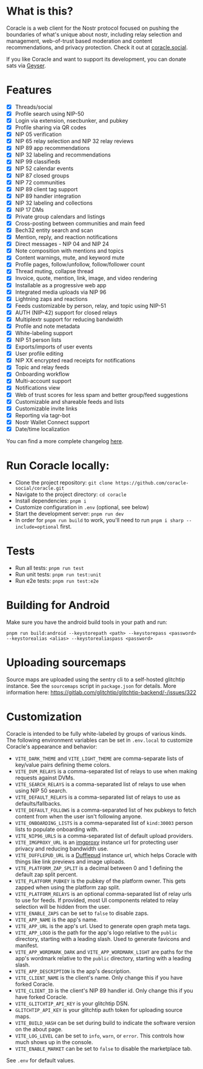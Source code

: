 # What is this?

Coracle is a web client for the Nostr protocol focused on pushing the boundaries of what's unique about nostr, including relay selection and management, web-of-trust based moderation and content recommendations, and privacy protection. Check it out at [coracle.social](https://coracle.social).

If you like Coracle and want to support its development, you can donate sats via [Geyser](https://geyser.fund/project/coracle).

# Features

- [x] Threads/social
- [x] Profile search using NIP-50
- [x] Login via extension, nsecbunker, and pubkey
- [x] Profile sharing via QR codes
- [x] NIP 05 verification
- [x] NIP 65 relay selection and NIP 32 relay reviews
- [x] NIP 89 app recommendations
- [x] NIP 32 labeling and recommendations
- [x] NIP 99 classifieds
- [x] NIP 52 calendar events
- [x] NIP 87 closed groups
- [x] NIP 72 communities
- [x] NIP 89 client tag support
- [x] NIP 89 handler integration
- [x] NIP 32 labeling and collections
- [x] NIP 17 DMs
- [x] Private group calendars and listings
- [x] Cross-posting between communities and main feed
- [x] Bech32 entity search and scan
- [x] Mention, reply, and reaction notifications
- [x] Direct messages - NIP 04 and NIP 24
- [x] Note composition with mentions and topics
- [x] Content warnings, mute, and keyword mute
- [x] Profile pages, follow/unfollow, follow/follower count
- [x] Thread muting, collapse thread
- [x] Invoice, quote, mention, link, image, and video rendering
- [x] Installable as a progressive web app
- [x] Integrated media uploads via NIP 96
- [x] Lightning zaps and reactions
- [x] Feeds customizable by person, relay, and topic using NIP-51
- [x] AUTH (NIP-42) support for closed relays
- [x] Multiplextr support for reducing bandwidth
- [x] Profile and note metadata
- [x] White-labeling support
- [x] NIP 51 person lists
- [x] Exports/imports of user events
- [x] User profile editing
- [x] NIP XX encrypted read receipts for notifications
- [x] Topic and relay feeds
- [x] Onboarding workflow
- [x] Multi-account support
- [x] Notifications view
- [x] Web of trust scores for less spam and better group/feed suggestions
- [x] Customizable and shareable feeds and lists
- [x] Customizable invite links
- [x] Reporting via tagr-bot
- [x] Nostr Wallet Connect support
- [x] Date/time localization

You can find a more complete changelog [here](./CHANGELOG.md).

# Run Coracle locally:

- Clone the project repository: `git clone https://github.com/coracle-social/coracle.git`
- Navigate to the project directory: `cd coracle`
- Install dependencies: `pnpm i`
- Customize configuration in `.env` (optional, see below)
- Start the development server: `pnpm run dev`
- In order for `pnpm run build` to work, you'll need to run `pnpm i sharp --include=optional` first.

# Tests

- Run all tests: `pnpm run test`
- Run unit tests: `pnpm run test:unit`
- Run e2e tests: `pnpm run test:e2e`

# Building for Android

Make sure you have the android build tools in your path and run:

```
pnpm run build:android --keystorepath <path> --keystorepass <password> --keystorealias <alias> --keystorealiaspass <password>
```

# Uploading sourcemaps

Source maps are uploaded using the sentry cli to a self-hosted glitchtip instance. See the `sourcemaps` script in `package.json` for details. More information here: https://gitlab.com/glitchtip/glitchtip-backend/-/issues/322

# Customization

Coracle is intended to be fully white-labeled by groups of various kinds. The following environment variables can be set in `.env.local` to customize Coracle's appearance and behavior:

- `VITE_DARK_THEME` and `VITE_LIGHT_THEME` are comma-separate lists of key/value pairs defining theme colors.
- `VITE_DVM_RELAYS` is a comma-separated list of relays to use when making requests against DVMs.
- `VITE_SEARCH_RELAYS` is a comma-separated list of relays to use when using NIP 50 search.
- `VITE_DEFAULT_RELAYS` is a comma-separated list of relays to use as defaults/fallbacks.
- `VITE_DEFAULT_FOLLOWS` is a comma-separated list of hex pubkeys to fetch content from when the user isn't following anyone.
- `VITE_ONBOARDING_LISTS` is a comma-separated list of `kind:30003` person lists to populate onboarding with.
- `VITE_NIP96_URLS` is a comma-separated list of default upload providers.
- `VITE_IMGPROXY_URL` is an [imgproxy](https://imgproxy.net) instance url for protecting user privacy and reducing bandwidth use.
- `VITE_DUFFLEPUD_URL` is a [Dufflepud](https://github.com/coracle-social/dufflepud) instance url, which helps Coracle with things like link previews and image uploads.
- `VITE_PLATFORM_ZAP_SPLIT` is a decimal between 0 and 1 defining the default zap split percent.
- `VITE_PLATFORM_PUBKEY` is the pubkey of the platform owner. This gets zapped when using the platform zap split.
- `VITE_PLATFORM_RELAYS` is an optional comma-separated list of relay urls to use for feeds. If provided, most UI components related to relay selection will be hidden from the user.
- `VITE_ENABLE_ZAPS` can be set to `false` to disable zaps.
- `VITE_APP_NAME` is the app's name.
- `VITE_APP_URL` is the app's url. Used to generate open graph meta tags.
- `VITE_APP_LOGO` is the path for the app's logo relative to the `public` directory, starting with a leading slash. Used to generate favicons and manifest.
- `VITE_APP_WORDMARK_DARK` and `VITE_APP_WORDMARK_LIGHT` are paths for the app's wordmark relative to the `public` directory, starting with a leading slash.
- `VITE_APP_DESCRIPTION` is the app's description.
- `VITE_CLIENT_NAME` is the client's name. Only change this if you have forked Coracle.
- `VITE_CLIENT_ID` is the client's NIP 89 handler id. Only change this if you have forked Coracle.
- `VITE_GLITCHTIP_API_KEY` is your glitchtip DSN.
- `GLITCHTIP_API_KEY` is your glitchtip auth token for uploading source maps.
- `VITE_BUILD_HASH` can be set during build to indicate the software version on the about page.
- `VITE_LOG_LEVEL` can be set to `info`, `warn`, or `error`. This controls how much shows up in the console.
- `VITE_ENABLE_MARKET` can be set to `false` to disable the marketplace tab.

See `.env` for default values.
